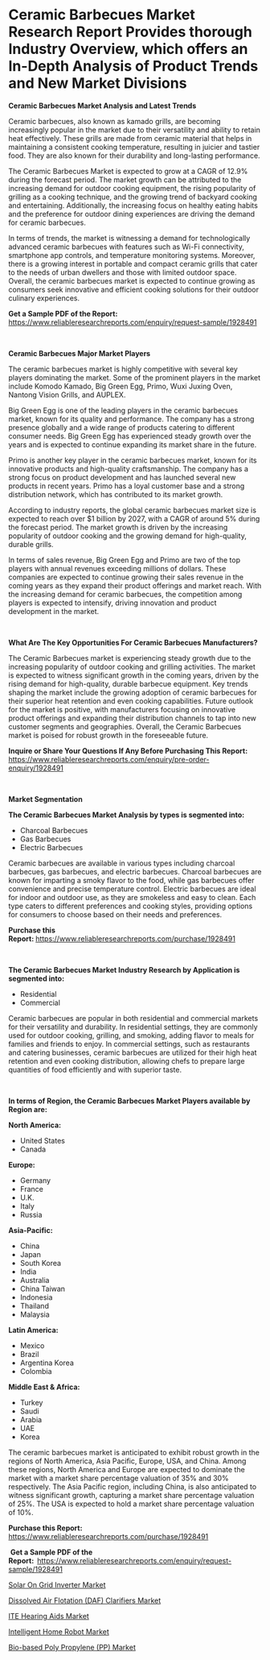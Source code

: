 <p><h1>Ceramic Barbecues Market Research Report Provides thorough Industry Overview, which offers an In-Depth Analysis of Product Trends and New Market Divisions</h1></p><p><strong>Ceramic Barbecues Market Analysis and Latest Trends</strong></p>
<p><p>Ceramic barbecues, also known as kamado grills, are becoming increasingly popular in the market due to their versatility and ability to retain heat effectively. These grills are made from ceramic material that helps in maintaining a consistent cooking temperature, resulting in juicier and tastier food. They are also known for their durability and long-lasting performance.</p><p>The Ceramic Barbecues Market is expected to grow at a CAGR of 12.9% during the forecast period. The market growth can be attributed to the increasing demand for outdoor cooking equipment, the rising popularity of grilling as a cooking technique, and the growing trend of backyard cooking and entertaining. Additionally, the increasing focus on healthy eating habits and the preference for outdoor dining experiences are driving the demand for ceramic barbecues.</p><p>In terms of trends, the market is witnessing a demand for technologically advanced ceramic barbecues with features such as Wi-Fi connectivity, smartphone app controls, and temperature monitoring systems. Moreover, there is a growing interest in portable and compact ceramic grills that cater to the needs of urban dwellers and those with limited outdoor space. Overall, the ceramic barbecues market is expected to continue growing as consumers seek innovative and efficient cooking solutions for their outdoor culinary experiences.</p></p>
<p><strong>Get a Sample PDF of the Report:&nbsp;</strong> <a href="https://www.reliableresearchreports.com/enquiry/request-sample/1928491">https://www.reliableresearchreports.com/enquiry/request-sample/1928491</a></p>
<p>&nbsp;</p>
<p><strong>Ceramic Barbecues Major Market Players</strong></p>
<p><p>The ceramic barbecues market is highly competitive with several key players dominating the market. Some of the prominent players in the market include Komodo Kamado, Big Green Egg, Primo, Wuxi Juxing Oven, Nantong Vision Grills, and AUPLEX.</p><p>Big Green Egg is one of the leading players in the ceramic barbecues market, known for its quality and performance. The company has a strong presence globally and a wide range of products catering to different consumer needs. Big Green Egg has experienced steady growth over the years and is expected to continue expanding its market share in the future.</p><p>Primo is another key player in the ceramic barbecues market, known for its innovative products and high-quality craftsmanship. The company has a strong focus on product development and has launched several new products in recent years. Primo has a loyal customer base and a strong distribution network, which has contributed to its market growth.</p><p>According to industry reports, the global ceramic barbecues market size is expected to reach over $1 billion by 2027, with a CAGR of around 5% during the forecast period. The market growth is driven by the increasing popularity of outdoor cooking and the growing demand for high-quality, durable grills.</p><p>In terms of sales revenue, Big Green Egg and Primo are two of the top players with annual revenues exceeding millions of dollars. These companies are expected to continue growing their sales revenue in the coming years as they expand their product offerings and market reach. With the increasing demand for ceramic barbecues, the competition among players is expected to intensify, driving innovation and product development in the market.</p></p>
<p>&nbsp;</p>
<p><strong>What Are The Key Opportunities For Ceramic Barbecues Manufacturers?</strong></p>
<p><p>The Ceramic Barbecues market is experiencing steady growth due to the increasing popularity of outdoor cooking and grilling activities. The market is expected to witness significant growth in the coming years, driven by the rising demand for high-quality, durable barbecue equipment. Key trends shaping the market include the growing adoption of ceramic barbecues for their superior heat retention and even cooking capabilities. Future outlook for the market is positive, with manufacturers focusing on innovative product offerings and expanding their distribution channels to tap into new customer segments and geographies. Overall, the Ceramic Barbecues market is poised for robust growth in the foreseeable future.</p></p>
<p><strong>Inquire or Share Your Questions If Any Before Purchasing This Report:</strong> <a href="https://www.reliableresearchreports.com/enquiry/pre-order-enquiry/1928491">https://www.reliableresearchreports.com/enquiry/pre-order-enquiry/1928491</a></p>
<p>&nbsp;</p>
<p><strong>Market Segmentation</strong></p>
<p><strong>The Ceramic Barbecues Market Analysis by types is segmented into:</strong></p>
<p><ul><li>Charcoal Barbecues</li><li>Gas Barbecues</li><li>Electric Barbecues</li></ul></p>
<p><p>Ceramic barbecues are available in various types including charcoal barbecues, gas barbecues, and electric barbecues. Charcoal barbecues are known for imparting a smoky flavor to the food, while gas barbecues offer convenience and precise temperature control. Electric barbecues are ideal for indoor and outdoor use, as they are smokeless and easy to clean. Each type caters to different preferences and cooking styles, providing options for consumers to choose based on their needs and preferences.</p></p>
<p><strong>Purchase this Report:&nbsp;</strong><a href="https://www.reliableresearchreports.com/purchase/1928491">https://www.reliableresearchreports.com/purchase/1928491</a></p>
<p>&nbsp;</p>
<p><strong>The Ceramic Barbecues Market Industry Research by Application is segmented into:</strong></p>
<p><ul><li>Residential</li><li>Commercial</li></ul></p>
<p><p>Ceramic barbecues are popular in both residential and commercial markets for their versatility and durability. In residential settings, they are commonly used for outdoor cooking, grilling, and smoking, adding flavor to meals for families and friends to enjoy. In commercial settings, such as restaurants and catering businesses, ceramic barbecues are utilized for their high heat retention and even cooking distribution, allowing chefs to prepare large quantities of food efficiently and with superior taste.</p></p>
<p>&nbsp;</p>
<p><strong>In terms of Region, the Ceramic Barbecues Market Players available by Region are:</strong></p>
<p>
    <p> <strong> North America: </strong>
        <ul>
            <li>United States</li>
            <li>Canada</li>
        </ul>
        </p> 
    <p> <strong> Europe: </strong>
        <ul>
            <li>Germany</li>
            <li>France</li>
            <li>U.K.</li>
            <li>Italy</li>
            <li>Russia</li>
        </ul>
        </p> 
    <p> <strong> Asia-Pacific: </strong>
        <ul>
            <li>China</li>
            <li>Japan</li>
            <li>South Korea</li>
            <li>India</li>
            <li>Australia</li>
            <li>China Taiwan</li>
            <li>Indonesia</li>
            <li>Thailand</li>
            <li>Malaysia</li>
        </ul>
        </p> 
    <p> <strong> Latin America: </strong>
        <ul>
            <li>Mexico</li>
            <li>Brazil</li>
            <li>Argentina Korea</li>
            <li>Colombia</li>
        </ul>
        </p> 
    <p> <strong> Middle East & Africa: </strong>
        <ul>
            <li>Turkey</li>
            <li>Saudi</li>
            <li>Arabia</li>
            <li>UAE</li>
            <li>Korea</li>
        </ul>
    </p>
    </p>
<p><p>The ceramic barbecues market is anticipated to exhibit robust growth in the regions of North America, Asia Pacific, Europe, USA, and China. Among these regions, North America and Europe are expected to dominate the market with a market share percentage valuation of 35% and 30% respectively. The Asia Pacific region, including China, is also anticipated to witness significant growth, capturing a market share percentage valuation of 25%. The USA is expected to hold a market share percentage valuation of 10%.</p></p>
<p><strong>Purchase this Report: </strong><a href="https://www.reliableresearchreports.com/purchase/1928491">https://www.reliableresearchreports.com/purchase/1928491</a></p>
<p>&nbsp;<strong>Get a Sample PDF of the Report:&nbsp;&nbsp;</strong><a href="https://www.reliableresearchreports.com/enquiry/request-sample/1928491">https://www.reliableresearchreports.com/enquiry/request-sample/1928491</a></p>
<p><strong></strong></p>
<p><p><a href="https://view.publitas.com/reportprime-1/solar-on-grid-inverter-market-size-and-examines-its-market-scope-with-a-primary-focus-on-growth-opportunities-and-forecasted-trends-spanning-from-2024-to-2031/">Solar On Grid Inverter Market</a></p><p><a href="https://github.com/brenzgnarento/Market-Research-Report-List-1/blob/main/dissolved-air-flotation-daf-clarifiers-market.md">Dissolved Air Flotation (DAF) Clarifiers Market</a></p><p><a href="https://boundless-drawbridge-702.notion.site/ITE-Hearing-Aids-Market-Size-Focuses-on-Market-Dynamics-In-Depth-Analysis-and-Future-Projections-of-3f596e7bc1604ac5a72beba9a21ca773">ITE Hearing Aids Market</a></p><p><a href="https://view.publitas.com/reportprime-1/intelligent-home-robot-market-provides-a-comprehensive-analysis-including-a-macro-overview-of-the-market-as-well-as-micro-details-such-as-market-size-and-competitive-landscape/">Intelligent Home Robot Market</a></p><p><a href="https://issuu.com/reportprime-2/docs/bio-based-poly-propylene-pp-market-size-2030.pptx">Bio-based Poly Propylene (PP) Market</a></p></p>